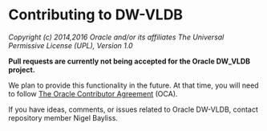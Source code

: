 # Contributing to DW-VLDB

*Copyright (c) 2014,2016 Oracle and/or its affiliates
The Universal Permissive License (UPL), Version 1.0*

**Pull requests are currently not being accepted for the Oracle DW_VLDB project.**  

We plan to provide this functionality in the future. At that time, you will need to follow [The Oracle Contributor Agreement](https://www.oracle.com/technetwork/community/oca-486395.html)
(OCA).

If you have ideas, comments, or issues related to Oracle DW-VLDB, contact repository member Nigel Bayliss.
